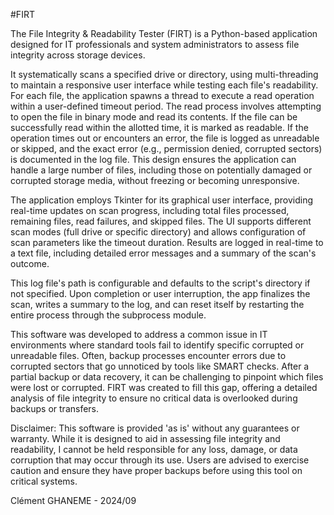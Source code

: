 #FIRT 

The File Integrity & Readability Tester (FIRT) is a Python-based application designed for IT professionals and system administrators to assess file integrity across storage devices. 

It systematically scans a specified drive or directory, using multi-threading to maintain a responsive user interface while testing each file's readability. 
For each file, the application spawns a thread to execute a read operation within a user-defined timeout period. 
The read process involves attempting to open the file in binary mode and read its contents. 
If the file can be successfully read within the allotted time, it is marked as readable. 
If the operation times out or encounters an error, the file is logged as unreadable or skipped, and the exact error 
(e.g., permission denied, corrupted sectors) is documented in the log file. This design ensures the application can handle a large number of files, including those on potentially damaged or corrupted storage media, without freezing or becoming unresponsive.

The application employs Tkinter for its graphical user interface, providing real-time updates on scan progress, including total files processed, remaining files, read failures, and skipped files. 
The UI supports different scan modes (full drive or specific directory) and allows configuration of scan parameters like the timeout duration. 
Results are logged in real-time to a text file, including detailed error messages and a summary of the scan's outcome. 

This log file's path is configurable and defaults to the script's directory if not specified. 
Upon completion or user interruption, the app finalizes the scan, writes a summary to the log, and can reset itself by restarting the entire process through the subprocess module.

This software was developed to address a common issue in IT environments where standard tools fail to identify specific corrupted or unreadable files. 
Often, backup processes encounter errors due to corrupted sectors that go unnoticed by tools like SMART checks. 
After a partial backup or data recovery, it can be challenging to pinpoint which files were lost or corrupted. 
FIRT was created to fill this gap, offering a detailed analysis of file integrity to ensure no critical data is overlooked during backups or transfers.

Disclaimer: This software is provided 'as is' without any guarantees or warranty. 
While it is designed to aid in assessing file integrity and readability, I cannot be held responsible for any loss, damage, or data corruption that may occur through its use. 
Users are advised to exercise caution and ensure they have proper backups before using this tool on critical systems.

Clément GHANEME - 2024/09
